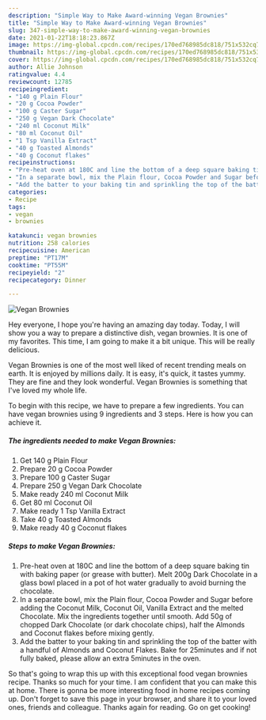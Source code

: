 ```yaml
---
description: "Simple Way to Make Award-winning Vegan Brownies"
title: "Simple Way to Make Award-winning Vegan Brownies"
slug: 347-simple-way-to-make-award-winning-vegan-brownies
date: 2021-01-22T18:18:23.867Z
image: https://img-global.cpcdn.com/recipes/170ed768985dc818/751x532cq70/vegan-brownies-recipe-main-photo.jpg
thumbnail: https://img-global.cpcdn.com/recipes/170ed768985dc818/751x532cq70/vegan-brownies-recipe-main-photo.jpg
cover: https://img-global.cpcdn.com/recipes/170ed768985dc818/751x532cq70/vegan-brownies-recipe-main-photo.jpg
author: Allie Johnson
ratingvalue: 4.4
reviewcount: 12785
recipeingredient:
- "140 g Plain Flour"
- "20 g Cocoa Powder"
- "100 g Caster Sugar"
- "250 g Vegan Dark Chocolate"
- "240 ml Coconut Milk"
- "80 ml Coconut Oil"
- "1 Tsp Vanilla Extract"
- "40 g Toasted Almonds"
- "40 g Coconut flakes"
recipeinstructions:
- "Pre-heat oven at 180C and line the bottom of a deep square baking tin with baking paper (or grease with butter). Melt 200g Dark Chocolate in a glass bowl placed in a pot of hot water gradually to avoid burning the chocolate."
- "In a separate bowl, mix the Plain flour, Cocoa Powder and Sugar before adding the Coconut Milk, Coconut Oil, Vanilla Extract and the melted Chocolate. Mix the ingredients together until smooth. Add 50g of chopped Dark Chocolate (or dark chocolate chips), half the Almonds and Coconut flakes before mixing gently."
- "Add the batter to your baking tin and sprinkling the top of the batter with a handful of Almonds and Coconut Flakes. Bake for 25minutes and if not fully baked, please allow an extra 5minutes in the oven."
categories:
- Recipe
tags:
- vegan
- brownies

katakunci: vegan brownies 
nutrition: 258 calories
recipecuisine: American
preptime: "PT17M"
cooktime: "PT55M"
recipeyield: "2"
recipecategory: Dinner

---
```



![Vegan Brownies](https://img-global.cpcdn.com/recipes/170ed768985dc818/751x532cq70/vegan-brownies-recipe-main-photo.jpg)

Hey everyone, I hope you're having an amazing day today. Today, I will show you a way to prepare a distinctive dish, vegan brownies. It is one of my favorites. This time, I am going to make it a bit unique. This will be really delicious.

Vegan Brownies is one of the most well liked of recent trending meals on earth. It is enjoyed by millions daily. It is easy, it's quick, it tastes yummy. They are fine and they look wonderful. Vegan Brownies is something that I've loved my whole life.




To begin with this recipe, we have to prepare a few ingredients. You can have vegan brownies using 9 ingredients and 3 steps. Here is how you can achieve it.

<!--inarticleads1-->

##### The ingredients needed to make Vegan Brownies:

1. Get 140 g Plain Flour
1. Prepare 20 g Cocoa Powder
1. Prepare 100 g Caster Sugar
1. Prepare 250 g Vegan Dark Chocolate
1. Make ready 240 ml Coconut Milk
1. Get 80 ml Coconut Oil
1. Make ready 1 Tsp Vanilla Extract
1. Take 40 g Toasted Almonds
1. Make ready 40 g Coconut flakes




<!--inarticleads2-->

##### Steps to make Vegan Brownies:

1. Pre-heat oven at 180C and line the bottom of a deep square baking tin with baking paper (or grease with butter). Melt 200g Dark Chocolate in a glass bowl placed in a pot of hot water gradually to avoid burning the chocolate.
1. In a separate bowl, mix the Plain flour, Cocoa Powder and Sugar before adding the Coconut Milk, Coconut Oil, Vanilla Extract and the melted Chocolate. Mix the ingredients together until smooth. Add 50g of chopped Dark Chocolate (or dark chocolate chips), half the Almonds and Coconut flakes before mixing gently.
1. Add the batter to your baking tin and sprinkling the top of the batter with a handful of Almonds and Coconut Flakes. Bake for 25minutes and if not fully baked, please allow an extra 5minutes in the oven.




So that's going to wrap this up with this exceptional food vegan brownies recipe. Thanks so much for your time. I am confident that you can make this at home. There is gonna be more interesting food in home recipes coming up. Don't forget to save this page in your browser, and share it to your loved ones, friends and colleague. Thanks again for reading. Go on get cooking!
